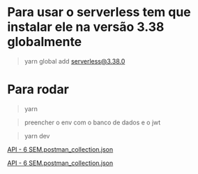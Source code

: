 # Para usar o serverless tem que instalar ele na versão 3.38 globalmente

> yarn global add serverless@3.38.0

# Para rodar

> yarn

> preencher o env com o banco de dados e o jwt

> yarn dev


[API - 6 SEM.postman_collection.json](https://github.com/user-attachments/files/17483584/API.-.6.SEM.postman_collection.json)

[API - 6 SEM.postman_collection.json](https://github.com/user-attachments/files/17468270/API.-.6.SEM.postman_collection.json)

